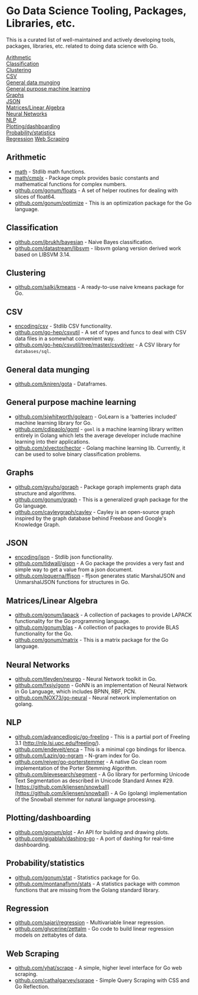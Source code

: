 # Go Data Science Tooling, Packages, Libraries, etc.

This is a curated list of well-maintained and actively developing tools, packages, libraries, etc. related to doing data science with Go.

[Arithmetic](README.md#arithmetic)  
[Classification](README.md#classification)  
[Clustering](README.md#clustering)  
[CSV](README.md#csv)  
[General data munging](README.md#general-data-munging)  
[General purpose machine learning](README.md#general-purpose-machine-learning)  
[Graphs](README.md#graphs)  
[JSON](README.md#json)  
[Matrices/Linear Algebra](README.md#matriceslinear-algebra)  
[Neural Networks](README.md#neural-networks)  
[NLP](README.md#nlp)  
[Plotting/dashboarding](README.md#plottingdashboarding)  
[Probability/statistics](README.md#probabilitystatistics)  
[Regression](README.md#regression)
[Web Scraping](README.md#web-scraping)  

## Arithmetic 

- [math](https://golang.org/pkg/math/) - Stdlib math functions.
- [math/cmplx](https://golang.org/pkg/math/cmplx/) - Package cmplx provides basic constants and mathematical functions for complex numbers.
- [github.com/gonum/floats](https://github.com/gonum/floats) - A set of helper routines for dealing with slices of float64.
- [github.com/gonum/optimize](https://github.com/gonum/optimize) - This is an optimization package for the Go language. 

## Classification

- [github.com/jbrukh/bayesian](https://github.com/jbrukh/bayesian) - Naive Bayes classification.
- [github.com/datastream/libsvm](https://github.com/datastream/libsvm) - libsvm golang version derived work based on LIBSVM 3.14.

## Clustering

- [github.com/salkj/kmeans](https://github.com/salkj/kmeans) - A ready-to-use naive kmeans package for Go.

## CSV

- [encoding/csv](https://golang.org/pkg/encoding/csv/) - Stdlib CSV functionality.
- [github.com/go-hep/csvutil](https://github.com/go-hep/csvutil) - A set of types and funcs to deal with CSV data files in a somewhat convenient way.
- [github.com/go-hep/csvutil/tree/master/csvdriver](https://github.com/go-hep/csvutil/tree/master/csvdriver) - A CSV library for `databases/sql`.

## General data munging

- [github.com/kniren/gota](https://github.com/kniren/gota) - Dataframes.

## General purpose machine learning

- [github.com/sjwhitworth/golearn](https://github.com/sjwhitworth/golearn) - GoLearn is a 'batteries included' machine learning library for Go.
- [github.com/cdipaolo/goml](https://github.com/cdipaolo/goml) - `goml` is a machine learning library written entirely in Golang which lets the average developer include machine learning into their applications.
- [github.com/xlvector/hector](https://github.com/xlvector/hector) - Golang machine learning lib. Currently, it can be used to solve binary classification problems. 

## Graphs

- [github.com/gyuho/goraph](https://github.com/gyuho/goraph) - Package goraph implements graph data structure and algorithms.
- [github.com/gonum/graph](https://github.com/gonum/graph) - This is a generalized graph package for the Go language.
- [github.com/cayleygraph/cayley](https://github.com/cayleygraph/cayley) - Cayley is an open-source graph inspired by the graph database behind Freebase and Google's Knowledge Graph.

## JSON

- [encoding/json](https://golang.org/pkg/encoding/json/) - Stdlib json functionality.
- [github.com/tidwall/gjson](https://github.com/tidwall/gjson) - A Go package the provides a very fast and simple way to get a value from a json document.
- [github.com/pquerna/ffjson](https://github.com/pquerna/ffjson) - ffjson generates static MarshalJSON and UnmarshalJSON functions for structures in Go. 

## Matrices/Linear Algebra

- [github.com/gonum/lapack](https://github.com/gonum/lapack) - A collection of packages to provide LAPACK functionality for the Go programming language.
- [github.com/gonum/blas](https://github.com/gonum/blas) - A collection of packages to provide BLAS functionality for the Go.
- [github.com/gonum/matrix](https://github.com/gonum/matrix) - This is a matrix package for the Go language.

## Neural Networks

- [github.com/tleyden/neurgo](https://github.com/tleyden/neurgo) - Neural Network toolkit in Go.
- [github.com/fxsjy/gonn](https://github.com/fxsjy/gonn) - GoNN is an implementation of Neural Network in Go Language, which includes BPNN, RBF, PCN.
- [github.com/NOX73/go-neural](https://github.com/NOX73/go-neural) - Neural network implementation on golang.

## NLP

- [github.com/advancedlogic/go-freeling](https://github.com/advancedlogic/go-freeling) - This is a partial port of Freeling 3.1 (http://nlp.lsi.upc.edu/freeling/).
- [github.com/endeveit/enca](https://github.com/endeveit/enca) - This is a minimal cgo bindings for libenca.
- [github.com/Lazin/go-ngram](https://github.com/Lazin/go-ngram) - N-gram index for Go.
- [github.com/reiver/go-porterstemmer](https://github.com/reiver/go-porterstemmer) - A native Go clean room implementation of the Porter Stemming Algorithm.
- [github.com/blevesearch/segment](https://github.com/blevesearch/segment) - A Go library for performing Unicode Text Segmentation as described in Unicode Standard Annex #29.
- [https://github.com/kljensen/snowball](https://github.com/kljensen/snowball) - A Go (golang) implementation of the Snowball stemmer for natural language processing.

## Plotting/dashboarding

- [github.com/gonum/plot](https://github.com/gonum/plot) - An API for building and drawing plots.
- [github.com/gigablah/dashing-go](https://github.com/gigablah/dashing-go) - A port of dashing for real-time dashboarding.

## Probability/statistics

- [github.com/gonum/stat](https://github.com/gonum/stat) - Statistics package for Go.
- [github.com/montanaflynn/stats](https://github.com/montanaflynn/stats) - A statistics package with common functions that are missing from the Golang standard library.

## Regression

- [github.com/sajari/regression](https://github.com/sajari/regression) - Multivariable linear regression.
- [github.com/glycerine/zettalm](https://github.com/glycerine/zettalm) - Go code to build linear regression models on zettabytes of data.

## Web Scraping

- [github.com/yhat/scrape](https://github.com/yhat/scrape) - A simple, higher level interface for Go web scraping.
- [github.com/cathalgarvey/sqrape](https://github.com/cathalgarvey/sqrape) - Simple Query Scraping with CSS and Go Reflection.

